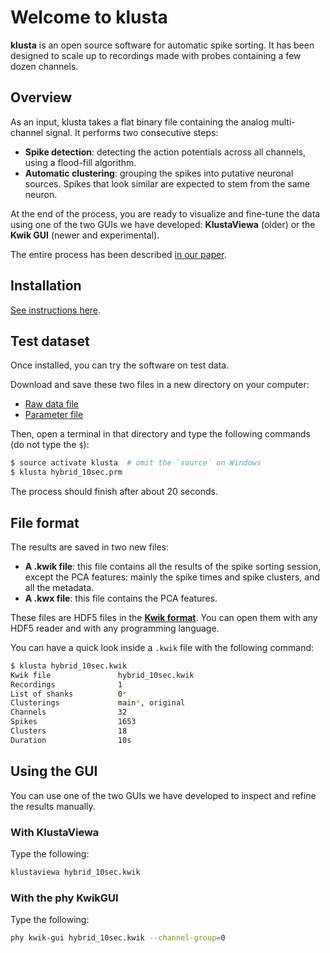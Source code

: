 # Welcome to klusta

**klusta** is an open source software for automatic spike sorting. It has been designed to scale up to recordings made with probes containing a few dozen channels.


## Overview

As an input, klusta takes a flat binary file containing the analog multi-channel signal. It performs two consecutive steps:

* **Spike detection**: detecting the action potentials across all channels, using a flood-fill algorithm.
* **Automatic clustering**: grouping the spikes into putative neuronal sources. Spikes that look similar are expected to stem from the same neuron.

At the end of the process, you are ready to visualize and fine-tune the data using one of the two GUIs we have developed: **KlustaViewa** (older) or the **Kwik GUI** (newer and experimental).

The entire process has been described [in our paper](http://www.nature.com/neuro/journal/vaop/ncurrent/full/nn.4268.html).


## Installation

[See instructions here](https://github.com/kwikteam/klusta/#quick-install-guide).


## Test dataset

Once installed, you can try the software on test data.

Download and save these two files in a new directory on your computer:

* [Raw data file](http://phy.cortexlab.net/data/samples/hybrid_10sec.dat)
* [Parameter file](http://phy.cortexlab.net/data/samples/hybrid_10sec.prm)

Then, open a terminal in that directory and type the following commands (do not type the `$`):

```bash
$ source activate klusta  # omit the `source` on Windows
$ klusta hybrid_10sec.prm
```

The process should finish after about 20 seconds.


## File format

The results are saved in two new files:

* **A .kwik file**: this file contains all the results of the spike sorting session, except the PCA features: mainly the spike times and spike clusters, and all the metadata.
* **A .kwx file**: this file contains the PCA features.

These files are HDF5 files in the [**Kwik format**](format.md). You can open them with any HDF5 reader and with any programming language.

You can have a quick look inside a `.kwik` file with the following command:

```bash
$ klusta hybrid_10sec.kwik
Kwik file               hybrid_10sec.kwik
Recordings              1
List of shanks          0*
Clusterings             main*, original
Channels                32
Spikes                  1653
Clusters                18
Duration                10s
```


## Using the GUI

You can use one of the two GUIs we have developed to inspect and refine the results manually.

### With KlustaViewa

Type the following:

```bash
klustaviewa hybrid_10sec.kwik
```

### With the phy KwikGUI

Type the following:

```bash
phy kwik-gui hybrid_10sec.kwik --channel-group=0
```
